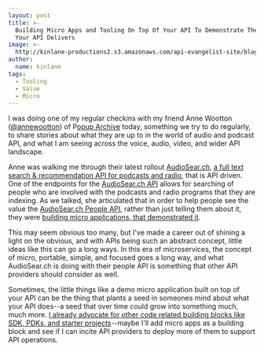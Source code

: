 ```yaml
---
layout: post
title: >-
  Building Micro Apps and Tooling On Top Of Your API To Demonstrate The Value
  Your API Delivers
image: >-
  http://kinlane-productions2.s3.amazonaws.com/api-evangelist-site/blog/audiosearch-people-index.png
author:
  name: kinlane
tags:
  - Tooling
  - Value
  - Micro
---
```

I was doing one of my regular checkins with my friend Anne Wootton ([@annewootton](https://twitter.com/annewootton)) of P[opup Archive](https://www.popuparchive.com/) today, something we try to do regularly, to share stories about what they are up to in the world of audio and podcast API, and what I am seeing across the voice, audio, video, and wider API landscape. 

Anne was walking me through their latest rollout [AudioSear.ch](https://www.audiosear.ch/), [a full text search & recommendation API for podcasts and radio](https://www.audiosear.ch/), that is API driven. One of the endpoints for the [AudioSear.ch API](https://www.audiosear.ch/developer) allows for searching of people who are involved with the podcasts and radio programs that they are indexing. As we talked, she articulated that in order to help people see the value the [AudioSear.ch People API](https://www.audiosear.ch/developer), rather than just telling them about it, they were [building micro applications, that demonstrated it](https://www.audiosear.ch/people/a).

This may seem obvious too many, but I've made a career out of shining a light on the obvious, and with APIs being such an abstract concept, little ideas like this can go a long ways. In this era of microservices, the concept of micro, portable, simple, and focused goes a long way, and what AudioSear.ch is doing with their people API is something that other API providers should consider as well.

Sometimes, the little things like a demo micro application built on top of your API can be the thing that plants a seed in someones mind about what your API does--a seed that over time could grow into something much, much more. [I already advocate for other code related building blocks like SDK, PDKs, and starter projects](http://management.apievangelist.com/building-blocks.html)\--maybe I'll add micro apps as a building block and see if I can incite API providers to deploy more of them to support API operations.